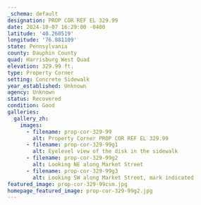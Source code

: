 ```yaml
---
_schema: default
designation: PROP COR REF EL 329.99
date: 2024-10-07 16:29:00 -0400
latitude: '40.260519'
longitude: '76.881109'
state: Pennsylvania
county: Dauphin County
quad: Harrisburg West Quad
elevation: 329.99 ft.
type: Property Corner
setting: Concrete Sidewalk
year_established: Unknown
agency: Unknown
status: Recovered
condition: Good
galleries:
  gallery_zh:
    images:
      - filename: prop-cor-329-99
        alt: Property Corner PROP COR REF EL 329.99
      - filename: prop-cor-329-99g1
        alt: Eyelevel view of the disk in the sidewalk
      - filename: prop-cor-329-99g2
        alt: Looking NE along Market Street          
      - filename: prop-cor-329-99g3
        alt: Looking SW along Market Street, mark indicated            
featured_image: prop-cor-329-99csm.jpg
homepage_featured_image: prop-cor-329-99g2.jpg
---
```

